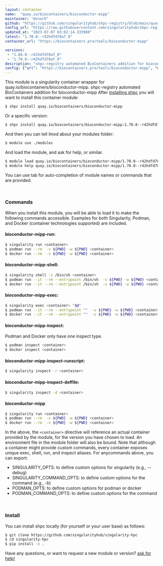 ```yaml
---
layout: container
name:  "quay.io/biocontainers/bioconductor-mipp"
maintainer: "@vsoch"
github: "https://github.com/singularityhub/shpc-registry/blob/main/quay.io/biocontainers/bioconductor-mipp/container.yaml"
config_url: "https://raw.githubusercontent.com/singularityhub/shpc-registry/main/quay.io/biocontainers/bioconductor-mipp/container.yaml"
updated_at: "2023-07-07 03:02:14.333969"
latest: "1.70.0--r42hdfd78af_0"
container_url: "https://biocontainers.pro/tools/bioconductor-mipp"

versions:
 - "1.66.0--r41hdfd78af_0"
 - "1.70.0--r42hdfd78af_0"
description: "shpc-registry automated BioContainers addition for bioconductor-mipp"
config: {"url": "https://biocontainers.pro/tools/bioconductor-mipp", "maintainer": "@vsoch", "description": "shpc-registry automated BioContainers addition for bioconductor-mipp", "latest": {"1.70.0--r42hdfd78af_0": "sha256:813b29d48ff1fb1d017f331a8872bb11d0dfc9a6a6337d4e581810b94467d615"}, "tags": {"1.66.0--r41hdfd78af_0": "sha256:ae855691fbcbf91c170ebb3a705c342960e4c39f7adce4bb71643f8d4368dd8a", "1.70.0--r42hdfd78af_0": "sha256:813b29d48ff1fb1d017f331a8872bb11d0dfc9a6a6337d4e581810b94467d615"}, "docker": "quay.io/biocontainers/bioconductor-mipp"}
---
```


This module is a singularity container wrapper for quay.io/biocontainers/bioconductor-mipp.
shpc-registry automated BioContainers addition for bioconductor-mipp
After [installing shpc](#install) you will want to install this container module:


```bash
$ shpc install quay.io/biocontainers/bioconductor-mipp
```

Or a specific version:

```bash
$ shpc install quay.io/biocontainers/bioconductor-mipp:1.70.0--r42hdfd78af_0
```

And then you can tell lmod about your modules folder:

```bash
$ module use ./modules
```

And load the module, and ask for help, or similar.

```bash
$ module load quay.io/biocontainers/bioconductor-mipp/1.70.0--r42hdfd78af_0
$ module help quay.io/biocontainers/bioconductor-mipp/1.70.0--r42hdfd78af_0
```

You can use tab for auto-completion of module names or commands that are provided.

<br>

### Commands

When you install this module, you will be able to load it to make the following commands accessible.
Examples for both Singularity, Podman, and Docker (container technologies supported) are included.

#### bioconductor-mipp-run:

```bash
$ singularity run <container>
$ podman run --rm  -v ${PWD} -w ${PWD} <container>
$ docker run --rm  -v ${PWD} -w ${PWD} <container>
```

#### bioconductor-mipp-shell:

```bash
$ singularity shell -s /bin/sh <container>
$ podman run --it --rm --entrypoint /bin/sh  -v ${PWD} -w ${PWD} <container>
$ docker run --it --rm --entrypoint /bin/sh  -v ${PWD} -w ${PWD} <container>
```

#### bioconductor-mipp-exec:

```bash
$ singularity exec <container> "$@"
$ podman run --it --rm --entrypoint ""  -v ${PWD} -w ${PWD} <container> "$@"
$ docker run --it --rm --entrypoint ""  -v ${PWD} -w ${PWD} <container> "$@"
```

#### bioconductor-mipp-inspect:

Podman and Docker only have one inspect type.

```bash
$ podman inspect <container>
$ docker inspect <container>
```

#### bioconductor-mipp-inspect-runscript:

```bash
$ singularity inspect -r <container>
```

#### bioconductor-mipp-inspect-deffile:

```bash
$ singularity inspect -d <container>
```



#### bioconductor-mipp

```bash
$ singularity run <container>
$ podman run --rm  -v ${PWD} -w ${PWD} <container>
$ docker run --rm  -v ${PWD} -w ${PWD} <container>
```


In the above, the `<container>` directive will reference an actual container provided
by the module, for the version you have chosen to load. An environment file in the
module folder will also be bound. Note that although a container
might provide custom commands, every container exposes unique exec, shell, run, and
inspect aliases. For anycommands above, you can export:

 - SINGULARITY_OPTS: to define custom options for singularity (e.g., --debug)
 - SINGULARITY_COMMAND_OPTS: to define custom options for the command (e.g., -b)
 - PODMAN_OPTS: to define custom options for podman or docker
 - PODMAN_COMMAND_OPTS: to define custom options for the command

<br>

### Install

You can install shpc locally (for yourself or your user base) as follows:

```bash
$ git clone https://github.com/singularityhub/singularity-hpc
$ cd singularity-hpc
$ pip install -e .
```

Have any questions, or want to request a new module or version? [ask for help!](https://github.com/singularityhub/singularity-hpc/issues)